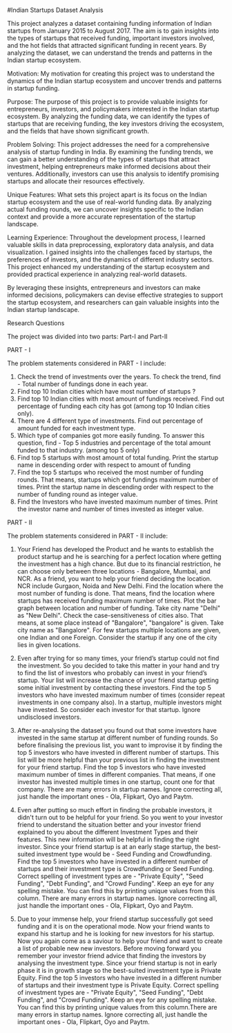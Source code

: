 #Indian Startups Dataset Analysis

This project analyzes a dataset containing funding information of Indian startups from January 2015 to August 2017. The aim is to gain insights into the types of startups that received funding, important investors involved, and the hot fields that attracted significant funding in recent years. By analyzing the dataset, we can understand the trends and patterns in the Indian startup ecosystem.

Motivation: My motivation for creating this project was to understand the dynamics of the Indian startup ecosystem and uncover trends and patterns in startup funding.

Purpose: The purpose of this project is to provide valuable insights for entrepreneurs, investors, and policymakers interested in the Indian startup ecosystem. By analyzing the funding data, we can identify the types of startups that are receiving funding, the key investors driving the ecosystem, and the fields that have shown significant growth.

Problem Solving: This project addresses the need for a comprehensive analysis of startup funding in India. By examining the funding trends, we can gain a better understanding of the types of startups that attract investment, helping entrepreneurs make informed decisions about their ventures. Additionally, investors can use this analysis to identify promising startups and allocate their resources effectively.

Unique Features: What sets this project apart is its focus on the Indian startup ecosystem and the use of real-world funding data. By analyzing actual funding rounds, we can uncover insights specific to the Indian context and provide a more accurate representation of the startup landscape.

Learning Experience: Throughout the development process, I learned valuable skills in data preprocessing, exploratory data analysis, and data visualization. I gained insights into the challenges faced by startups, the preferences of investors, and the dynamics of different industry sectors. This project enhanced my understanding of the startup ecosystem and provided practical experience in analyzing real-world datasets.

By leveraging these insights, entrepreneurs and investors can make informed decisions, policymakers can devise effective strategies to support the startup ecosystem, and researchers can gain valuable insights into the Indian startup landscape.

Research Questions

The project was divided into two parts: Part-I and Part-II

PART - I

The problem statements considered in PART - I include:

1. Check the trend of investments over the years. To check the trend, find - Total number of fundings done in each year.
2. Find top 10 Indian cities which have most number of startups ?
3. Find top 10 Indian cities with most amount of fundings received. Find out percentage of funding each city has got (among top 10 Indian cities only).
4. There are 4 different type of investments. Find out percentage of amount funded for each investment type.
5. Which type of companies got more easily funding. To answer this question, find - Top 5 industries and percentage of the total amount funded to that industry. (among top 5 only)
6. Find top 5 startups with most amount of total funding. Print the startup name in descending order with respect to amount of funding
7. Find the top 5 startups who received the most number of funding rounds. That means, startups which got fundings maximum number of times. Print the startup name in descending order with respect to the number of funding round as integer value.
8. Find the Investors who have invested maximum number of times. Print the investor name and number of times invested as integer value.

PART - II

The problem statements considered in PART - II include:

1. Your Friend has developed the Product and he wants to establish the product startup and he is searching for a perfect location where getting the investment has a high chance. But due to its financial restriction, he can choose only between three locations - Bangalore, Mumbai, and NCR. As a friend, you want to help your friend deciding the location. NCR include Gurgaon, Noida and New Delhi. Find the location where the most number of funding is done. That means, find the location where startups has received funding maximum number of times. Plot the bar graph between location and number of funding. Take city name "Delhi" as "New Delhi". Check the case-sensitiveness of cities also. That means, at some place instead of "Bangalore", "bangalore" is given. Take city name as "Bangalore". For few startups multiple locations are given, one Indian and one Foreign. Consider the startup if any one of the city lies in given locations.

2. Even after trying for so many times, your friend’s startup could not find the investment. So you decided to take this matter in your hand and try to find the list of investors who probably can invest in your friend’s startup. Your list will increase the chance of your friend startup getting some initial investment by contacting these investors. Find the top 5 investors who have invested maximum number of times (consider repeat investments in one company also). In a startup, multiple investors might have invested. So consider each investor for that startup. Ignore undisclosed investors.

3. After re-analysing the dataset you found out that some investors have invested in the same startup at different number of funding rounds. So before finalising the previous list, you want to improvise it by finding the top 5 investors who have invested in different number of startups. This list will be more helpful than your previous list in finding the investment for your friend startup. Find the top 5 investors who have invested maximum number of times in different companies. That means, if one investor has invested multiple times in one startup, count one for that company. There are many errors in startup names. Ignore correcting all, just handle the important ones - Ola, Flipkart, Oyo and Paytm.

4. Even after putting so much effort in finding the probable investors, it didn't turn out to be helpful for your friend. So you went to your investor friend to understand the situation better and your investor friend explained to you about the different Investment Types and their features. This new information will be helpful in finding the right investor. Since your friend startup is at an early stage startup, the best-suited investment type would be - Seed Funding and Crowdfunding. Find the top 5 investors who have invested in a different number of startups and their investment type is Crowdfunding or Seed Funding. Correct spelling of investment types are - "Private Equity", "Seed Funding", "Debt Funding", and "Crowd Funding". Keep an eye for any spelling mistake. You can find this by printing unique values from this column. There are many errors in startup names. Ignore correcting all, just handle the important ones - Ola, Flipkart, Oyo and Paytm.

5. Due to your immense help, your friend startup successfully got seed funding and it is on the operational mode. Now your friend wants to expand his startup and he is looking for new investors for his startup. Now you again come as a saviour to help your friend and want to create a list of probable new new investors. Before moving forward you remember your investor friend advice that finding the investors by analysing the investment type. Since your friend startup is not in early phase it is in growth stage so the best-suited investment type is Private Equity. Find the top 5 investors who have invested in a different number of startups and their investment type is Private Equity. Correct spelling of investment types are - "Private Equity", "Seed Funding", "Debt Funding", and "Crowd Funding". Keep an eye for any spelling mistake. You can find this by printing unique values from this column.There are many errors in startup names. Ignore correcting all, just handle the important ones - Ola, Flipkart, Oyo and Paytm.


